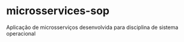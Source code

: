 # microsservices-sop
Aplicação de microsserviços desenvolvida para disciplina de sistema operacional

